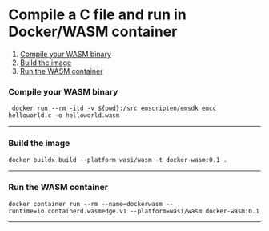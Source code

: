 # Compile a C file and run in Docker/WASM container

1. [Compile your WASM binary](#compile-your-wasm-binary)
2. [Build the image](#build-the-image)
3. [Run the WASM container](#run-the-wasm-container)


### Compile your WASM binary
```docker
 docker run --rm -itd -v ${pwd}:/src emscripten/emsdk emcc helloworld.c -o helloworld.wasm
 ```

---

### Build the image
```docker
docker buildx build --platform wasi/wasm -t docker-wasm:0.1 .
```

---

### Run the WASM container
```docker
docker container run --rm --name=dockerwasm --runtime=io.containerd.wasmedge.v1 --platform=wasi/wasm docker-wasm:0.1
```

---